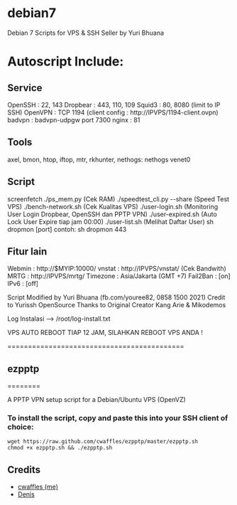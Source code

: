 debian7
=======

Debian 7 Scripts for VPS &amp; SSH Seller by Yuri Bhuana


Autoscript Include:
===========================================

Service
-------
OpenSSH  : 22, 143
Dropbear : 443, 110, 109
Squid3    : 80, 8080 (limit to IP SSH)
OpenVPN  : TCP 1194 (client config : http://IPVPS/1194-client.ovpn)
badvpn   : badvpn-udpgw port 7300
nginx    : 81

Tools
-----
axel, bmon, htop, iftop, mtr, rkhunter, nethogs: nethogs venet0

Script
------
screenfetch
./ps_mem.py (Cek RAM)
./speedtest_cli.py --share (Speed Test VPS)
./bench-network.sh (Cek Kualitas VPS)
./user-login.sh (Monitoring User Login Dropbear, OpenSSH dan PPTP VPN)
./user-expired.sh (Auto Lock User Expire tiap jam 00:00)
./user-list.sh (Melihat Daftar User)
sh dropmon [port] contoh: sh dropmon 443

Fitur lain
----------
Webmin   : http://$MYIP:10000/
vnstat   : http://IPVPS/vnstat/ (Cek Bandwith)
MRTG     : http://IPVPS/mrtg/
Timezone : Asia/Jakarta (GMT +7)
Fail2Ban : [on]
IPv6     : [off]

Script Modified by Yuri Bhuana (fb.com/youree82, 0858 1500 2021)
Credit to Yurissh OpenSource
Thanks to Original Creator Kang Arie & Mikodemos

Log Instalasi --> /root/log-install.txt

VPS AUTO REBOOT TIAP 12 JAM, SILAHKAN REBOOT VPS ANDA !

===========================================



## ezpptp
========

A PPTP VPN setup script for a Debian/Ubuntu VPS (OpenVZ)

### To install the script, copy and paste this into your SSH client of choice:

	wget https://raw.github.com/cwaffles/ezpptp/master/ezpptp.sh
	chmod +x ezpptp.sh && ./ezpptp.sh

## Credits
- [cwaffles (me)](http://www.putdispenserhere.com/)
- [Denis](http://bluemodule.com/software/openvpn-install-script-for-openvz-vps/)
